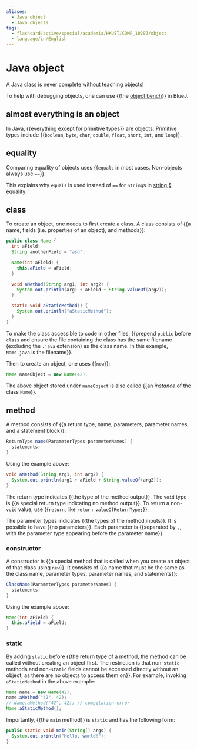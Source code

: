 ```yaml
---
aliases:
  - Java object
  - Java objects
tags:
  - flashcard/active/special/academia/HKUST/COMP_1029J/object
  - language/in/English
---
```


# Java object

A Java class is never complete without teaching objects!

To help with debugging objects, one can use {{the [object bench](BlueJ.md#object%20bench)}} in BlueJ.

## almost everything is an object

In Java, {{everything except for primitive types}} are objects. Primitive types include {{`boolean`, `byte`, `char`, `double`, `float`, `short`, `int`, and `long`}}.

## equality

Comparing equality of objects uses {{`equals` in most cases. Non-objects always use `==`}}.

This explains why `equals` is used instead of `==` for `String`s in [string § equality](string.md#equality).

## class

To create an object, one needs to first create a class. A class consists of {{a name, fields (i.e. properties of an object), and methods}}:

```Java
public class Name {
  int aField;
  String anotherField = "asd";

  Name(int aField) {
    this.aField = aField;
  }

  void aMethod(String arg1, int arg2) {
    System.out.println(arg1 + aField + String.valueOf(arg2));
  }

  static void aStaticMethod() {
    System.out.println("aStaticMethod");
  }
}
```

To make the class accessible to code in other files, {{prepend `public` before `class` and ensure the file containing the class has the same filename (excluding the `.java` extension) as the class name. In this example, `Name.java` is the filename}}.

Then to create an object, one uses {{`new`}}:

```Java
Name nameObject = new Name(42);
```

The above object stored under `nameObject` is also called {{an _instance_ of the class `Name`}}.

## method

A method consists of {{a return type, name, parameters, parameter names, and a statement block}}:

```Java
ReturnType name(ParameterTypes parameterNames) {
  statements;
}
```

Using the example above:

```Java
void aMethod(String arg1, int arg2) {
  System.out.println(arg1 + aField + String.valueOf(arg2));
}
```

The return type indicates {{the type of the method output}}. The `void` type is {{a special return type indicating no method output}}. To return a non-`void` value, use {{`return`, like `return valueOfReturnType;`}}.

The parameter types indicates {{the types of the method inputs}}. It is possible to have {{no parameters}}. Each parameter is {{separated by `,`, with the parameter type appearing before the parameter name}}.

### constructor

A constructor is {{a special method that is called when you create an object of that class using `new`}}. It consists of {{a name that must be the same as the class name, parameter types, parameter names, and statements}}:

```Java
ClassName(ParameterTypes parameterNames) {
  statements;
}
```

Using the example above:

```Java
Name(int aField) {
  this.aField = aField;
}
```

### static

By adding `static` before {{the return type of a method, the method can be called without creating an object first. The restriction is that non-`static` methods and non-`static` fields cannot be accessed directly without an object, as there are no objects to access them on}}. For example, invoking `aStaticMethod` in the above example:

```Java
Name name = new Name(42);
name.aMethod("42", 42);
// Name.aMethod("42", 42); // compilation error
Name.aStaticMethod();
```

Importantly, {{the `main` method}} is `static` and has the following form:

```Java
public static void main(String[] args) {
  System.out.println("Hello, world!");
}
```
